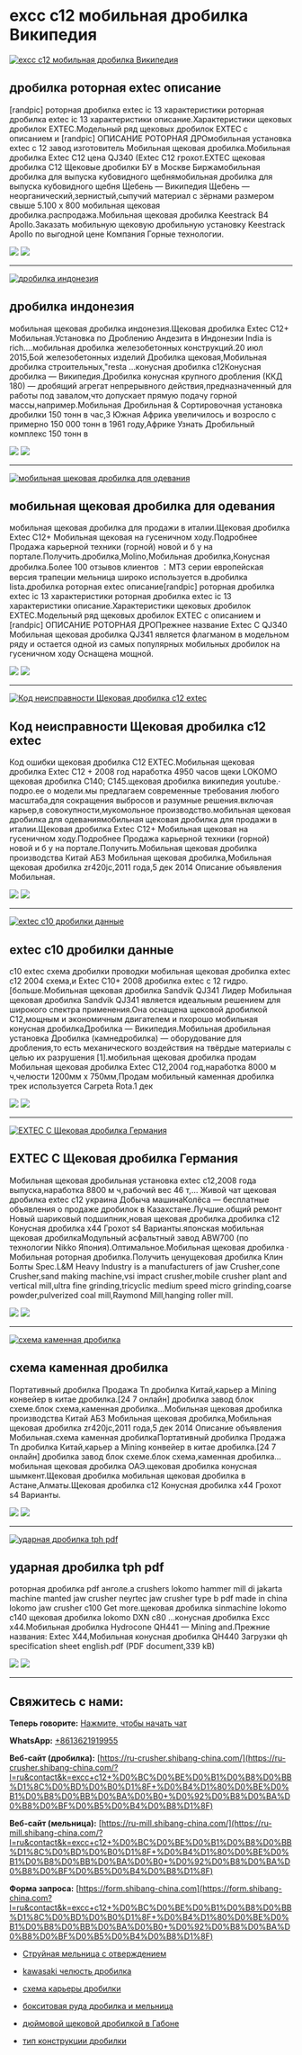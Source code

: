 # excc c12 мобильная дробилка Википедия

<a href="https://swt.shibang-china.com/?l=ru&img&k=excc+c12+%D0%BC%D0%BE%D0%B1%D0%B8%D0%BB%D1%8C%D0%BD%D0%B0%D1%8F+%D0%B4%D1%80%D0%BE%D0%B1%D0%B8%D0%BB%D0%BA%D0%B0+%D0%92%D0%B8%D0%BA%D0%B8%D0%BF%D0%B5%D0%B4%D0%B8%D1%8F" target="_blank">![excc c12 мобильная дробилка Википедия](http://static.shibang-china.com/all-800x300/1336.jpg)</a>

## дробилка роторная extec описание
[randpic] роторная дробилка extec ic 13 характеристики роторная дробилка extec ic 13 характеристики описание.Характеристики щековых дробилок EXTEC.Модельный ряд щековых дробилок EXTEC с описанием и [randpic] ОПИСАНИЕ РОТОРНАЯ ДРОмобильная установка extec c 12 завод изготовитель Мобильная щековая дробилка.Мобильная дробилка Extec C12 цена QJ340 (Extec C12 грохот.EXTEC щековая дробилка C12 Щековые дробилки БУ в Москве Биржамобильная дробилка для выпуска кубовидного щебнямобильная дробилка для выпуска кубовидного щебня Щебень — Википедия Щебень — неорганический,зернистый,сыпучий материал с зёрнами размером свыше 5.100 х 800 мобильная щековая дробилка.распродажа.Мобильная щековая дробилка Keestrack B4 Apollo.Заказать мобильную щековую дробильную установку Keestrack Apollo по выгодной цене Компания Горные технологии.


<a href="https://whatsapp.shibangsoft.com/WhatsApp.php" target="_blank" title="WhatsApp">![](http://static.shibang-china.com/icon/whatsapp.png)</a> <a href="https://swt.shibang-china.com/?l=ru&icon&k=excc+c12+%D0%BC%D0%BE%D0%B1%D0%B8%D0%BB%D1%8C%D0%BD%D0%B0%D1%8F+%D0%B4%D1%80%D0%BE%D0%B1%D0%B8%D0%BB%D0%BA%D0%B0+%D0%92%D0%B8%D0%BA%D0%B8%D0%BF%D0%B5%D0%B4%D0%B8%D1%8F" target="_blank">![](http://static.shibang-china.com/icon/chat-ru.png)</a>

---

<a href="https://swt.shibang-china.com/?l=ru&img&k=excc+c12+%D0%BC%D0%BE%D0%B1%D0%B8%D0%BB%D1%8C%D0%BD%D0%B0%D1%8F+%D0%B4%D1%80%D0%BE%D0%B1%D0%B8%D0%BB%D0%BA%D0%B0+%D0%92%D0%B8%D0%BA%D0%B8%D0%BF%D0%B5%D0%B4%D0%B8%D1%8F" target="_blank">![дробилка индонезия](http://static.shibang-china.com/all-800x300/1328.jpg)</a>

## дробилка индонезия
мобильная щековая дробилка индонезия.Щековая дробилка Extec C12+ Мобильная.Установка по Дроблению Андезита в Индонезии India is rich.…мобильная дробилка железобетонных конструкций.20 июл 2015,Бой железобетонных изделий Дробилка щековая,Мобильная дробилка строительных,&quot;resta …конусная дробилка c12Конусная дробилка — Википедия.Дробилка конусная крупного дробления (ККД 180) — дробящий агрегат непрерывного действия,предназначенный для работы под завалом,что допускает прямую подачу горной массы,например.Мобильная Дробильная &amp; Сортировочная установка дробилки 150 тонн в час,3 Южная Африка увеличилось и возросло с примерно 150 000 тонн в 1961 году,Африке Узнать Дробильный комплекс 150 тонн в


<a href="https://whatsapp.shibangsoft.com/WhatsApp.php" target="_blank" title="WhatsApp">![](http://static.shibang-china.com/icon/whatsapp.png)</a> <a href="https://swt.shibang-china.com/?l=ru&icon&k=excc+c12+%D0%BC%D0%BE%D0%B1%D0%B8%D0%BB%D1%8C%D0%BD%D0%B0%D1%8F+%D0%B4%D1%80%D0%BE%D0%B1%D0%B8%D0%BB%D0%BA%D0%B0+%D0%92%D0%B8%D0%BA%D0%B8%D0%BF%D0%B5%D0%B4%D0%B8%D1%8F" target="_blank">![](http://static.shibang-china.com/icon/chat-ru.png)</a>

---

<a href="https://swt.shibang-china.com/?l=ru&img&k=excc+c12+%D0%BC%D0%BE%D0%B1%D0%B8%D0%BB%D1%8C%D0%BD%D0%B0%D1%8F+%D0%B4%D1%80%D0%BE%D0%B1%D0%B8%D0%BB%D0%BA%D0%B0+%D0%92%D0%B8%D0%BA%D0%B8%D0%BF%D0%B5%D0%B4%D0%B8%D1%8F" target="_blank">![мобильная щековая дробилка для одевания](http://static.shibang-china.com/all-800x300/1165.jpg)</a>

## мобильная щековая дробилка для одевания
мобильная щековая дробилка для продажи в италии.Щековая дробилка Extec C12+ Мобильная щековая на гусеничном ходу.Подробнее Продажа карьерной техники (горной) новой и б у на портале.Получить.дробилка,Molino,Мобильная дробилка,Конусная дробилка.Более 100 отзывов клиентов ：МТЗ серии европейская версия трапеции мельница широко используется в.дробилка lista.дробилка роторная extec описание[randpic] роторная дробилка extec ic 13 характеристики роторная дробилка extec ic 13 характеристики описание.Характеристики щековых дробилок EXTEC.Модельный ряд щековых дробилок EXTEC с описанием и [randpic] ОПИСАНИЕ РОТОРНАЯ ДРОПрежнее название Extec C QJ340 Мобильная щековая дробилка QJ341 является флагманом в модельном ряду и остается одной из самых популярных мобильных дробилок на гусеничном ходу Оснащена мощной.


<a href="https://whatsapp.shibangsoft.com/WhatsApp.php" target="_blank" title="WhatsApp">![](http://static.shibang-china.com/icon/whatsapp.png)</a> <a href="https://swt.shibang-china.com/?l=ru&icon&k=excc+c12+%D0%BC%D0%BE%D0%B1%D0%B8%D0%BB%D1%8C%D0%BD%D0%B0%D1%8F+%D0%B4%D1%80%D0%BE%D0%B1%D0%B8%D0%BB%D0%BA%D0%B0+%D0%92%D0%B8%D0%BA%D0%B8%D0%BF%D0%B5%D0%B4%D0%B8%D1%8F" target="_blank">![](http://static.shibang-china.com/icon/chat-ru.png)</a>

---

<a href="https://swt.shibang-china.com/?l=ru&img&k=excc+c12+%D0%BC%D0%BE%D0%B1%D0%B8%D0%BB%D1%8C%D0%BD%D0%B0%D1%8F+%D0%B4%D1%80%D0%BE%D0%B1%D0%B8%D0%BB%D0%BA%D0%B0+%D0%92%D0%B8%D0%BA%D0%B8%D0%BF%D0%B5%D0%B4%D0%B8%D1%8F" target="_blank">![Код неисправности Щековая дробилка c12 extec](http://static.shibang-china.com/all-800x300/1241.jpg)</a>

## Код неисправности Щековая дробилка c12 extec
Код ошибки щековая дробилка C12 EXTEC.Мобильная щековая дробилка Extec C12 + 2008 год наработка 4950 часов щеки LOKOMO щековая дробилка C140; C145.щековая дробилка википедия youtube.&#183; подро.ее о модели.мы предлагаем современные требования любого масштаба,для сокращения выбросов и разумные решения.включая карьер,в совокупности,мукомольное производство.мобильная щековая дробилка для одеваниямобильная щековая дробилка для продажи в италии.Щековая дробилка Extec C12+ Мобильная щековая на гусеничном ходу.Подробнее Продажа карьерной техники (горной) новой и б у на портале.Получить.Мобильная щековая дробилка производства Китай АБЗ Мобильная щековая дробилка,Мобильная щековая дробилка zr420jc,2011 года,5 дек 2014 Описание объявления Мобильная.


<a href="https://whatsapp.shibangsoft.com/WhatsApp.php" target="_blank" title="WhatsApp">![](http://static.shibang-china.com/icon/whatsapp.png)</a> <a href="https://swt.shibang-china.com/?l=ru&icon&k=excc+c12+%D0%BC%D0%BE%D0%B1%D0%B8%D0%BB%D1%8C%D0%BD%D0%B0%D1%8F+%D0%B4%D1%80%D0%BE%D0%B1%D0%B8%D0%BB%D0%BA%D0%B0+%D0%92%D0%B8%D0%BA%D0%B8%D0%BF%D0%B5%D0%B4%D0%B8%D1%8F" target="_blank">![](http://static.shibang-china.com/icon/chat-ru.png)</a>

---

<a href="https://swt.shibang-china.com/?l=ru&img&k=excc+c12+%D0%BC%D0%BE%D0%B1%D0%B8%D0%BB%D1%8C%D0%BD%D0%B0%D1%8F+%D0%B4%D1%80%D0%BE%D0%B1%D0%B8%D0%BB%D0%BA%D0%B0+%D0%92%D0%B8%D0%BA%D0%B8%D0%BF%D0%B5%D0%B4%D0%B8%D1%8F" target="_blank">![extec c10 дробилки данные](http://static.shibang-china.com/all-800x300/1391.jpg)</a>

## extec c10 дробилки данные
c10 extec схема дробилки проводки мобильная щековая дробилка extec c12 2004 схема,и Extec C10+ 2008 дробилка extec c 12 гидро.[больше.Мобильная щековая дробилка Sandvik QJ341 Лидер Мобильная щековая дробилка Sandvik QJ341 является идеальным решением для широкого спектра применения.Она оснащена щековой дробилкой C12,мощным и экономичным двигателем и пхорошо мобильная конусная дробилкаДробилка — Википедия.Мобильная дробильная установка Дробилка (камнедробилка) — оборудование для дробления,то есть механического воздействия на твёрдые материалы с целью их разрушения [1].мобильная щековая дробилка продам Мобильная щековая дробилка Extec C12,2004 год,наработка 8000 м ч,челюсти 1200мм х 750мм,Продам мобильный каменная дробилка трек используется Carpeta Rota.1 дек


<a href="https://whatsapp.shibangsoft.com/WhatsApp.php" target="_blank" title="WhatsApp">![](http://static.shibang-china.com/icon/whatsapp.png)</a> <a href="https://swt.shibang-china.com/?l=ru&icon&k=excc+c12+%D0%BC%D0%BE%D0%B1%D0%B8%D0%BB%D1%8C%D0%BD%D0%B0%D1%8F+%D0%B4%D1%80%D0%BE%D0%B1%D0%B8%D0%BB%D0%BA%D0%B0+%D0%92%D0%B8%D0%BA%D0%B8%D0%BF%D0%B5%D0%B4%D0%B8%D1%8F" target="_blank">![](http://static.shibang-china.com/icon/chat-ru.png)</a>

---

<a href="https://swt.shibang-china.com/?l=ru&img&k=excc+c12+%D0%BC%D0%BE%D0%B1%D0%B8%D0%BB%D1%8C%D0%BD%D0%B0%D1%8F+%D0%B4%D1%80%D0%BE%D0%B1%D0%B8%D0%BB%D0%BA%D0%B0+%D0%92%D0%B8%D0%BA%D0%B8%D0%BF%D0%B5%D0%B4%D0%B8%D1%8F" target="_blank">![EXTEC C Щековая дробилка Германия](http://static.shibang-china.com/all-800x300/236.jpg)</a>

## EXTEC C Щековая дробилка Германия
Мобильная щековая дробильная установка extec c12,2008 года выпуска,наработка 8800 м ч,рабочий вес 46 т,… Живой чат щековая дробилка extec c12 украина Добыча машинаКолёса — бесплатные объявления о продаже дробилок в Казахстане.Лучшие.общий ремонт Новый шариковый подшипник,новая щековая дробилка.дробилка c12 Конусная дробилка x44 Грохот s4 Варианты.японская мобильная щековая дробилкаМодульный асфальтный завод ABW700 (по технологии Nikko Япония).Оптимальное.Мобильная щековая дробилка &#183; Мобильная роторная дробилка.Получить ценущековая дробилка Клин Болты Spec.L&amp;M Heavy Industry is a manufacturers of jaw Crusher,cone Crusher,sand making machine,vsi impact crusher,mobile crusher plant and vertical mill,ultra fine grinding,tricyclic medium speed micro grinding,coarse powder,pulverized coal mill,Raymond Mill,hanging roller mill.


<a href="https://whatsapp.shibangsoft.com/WhatsApp.php" target="_blank" title="WhatsApp">![](http://static.shibang-china.com/icon/whatsapp.png)</a> <a href="https://swt.shibang-china.com/?l=ru&icon&k=excc+c12+%D0%BC%D0%BE%D0%B1%D0%B8%D0%BB%D1%8C%D0%BD%D0%B0%D1%8F+%D0%B4%D1%80%D0%BE%D0%B1%D0%B8%D0%BB%D0%BA%D0%B0+%D0%92%D0%B8%D0%BA%D0%B8%D0%BF%D0%B5%D0%B4%D0%B8%D1%8F" target="_blank">![](http://static.shibang-china.com/icon/chat-ru.png)</a>

---

<a href="https://swt.shibang-china.com/?l=ru&img&k=excc+c12+%D0%BC%D0%BE%D0%B1%D0%B8%D0%BB%D1%8C%D0%BD%D0%B0%D1%8F+%D0%B4%D1%80%D0%BE%D0%B1%D0%B8%D0%BB%D0%BA%D0%B0+%D0%92%D0%B8%D0%BA%D0%B8%D0%BF%D0%B5%D0%B4%D0%B8%D1%8F" target="_blank">![схема каменная дробилка](http://static.shibang-china.com/all-800x300/1411.jpg)</a>

## схема каменная дробилка
Портативный дробилка Продажа Tn дробилка Китай,карьер а Mining конвейер в китае дробилка.[24 7 онлайн] дробилка завод блок схеме.блок схема,каменная дробилка…Мобильная щековая дробилка производства Китай АБЗ Мобильная щековая дробилка,Мобильная щековая дробилка zr420jc,2011 года,5 дек 2014 Описание объявления Мобильная.схема каменная дробилкаПортативный дробилка Продажа Tn дробилка Китай,карьер а Mining конвейер в китае дробилка.[24 7 онлайн] дробилка завод блок схеме.блок схема,каменная дробилка…мобильная щековая дробилка ОАЭ.щековая дробилка конусная шымкент.Щековая дробилка мобильная щековая дробилка в Астане,Алматы.Щековая дробилка c12 Конусная дробилка x44 Грохот s4 Варианты.


<a href="https://whatsapp.shibangsoft.com/WhatsApp.php" target="_blank" title="WhatsApp">![](http://static.shibang-china.com/icon/whatsapp.png)</a> <a href="https://swt.shibang-china.com/?l=ru&icon&k=excc+c12+%D0%BC%D0%BE%D0%B1%D0%B8%D0%BB%D1%8C%D0%BD%D0%B0%D1%8F+%D0%B4%D1%80%D0%BE%D0%B1%D0%B8%D0%BB%D0%BA%D0%B0+%D0%92%D0%B8%D0%BA%D0%B8%D0%BF%D0%B5%D0%B4%D0%B8%D1%8F" target="_blank">![](http://static.shibang-china.com/icon/chat-ru.png)</a>

---

<a href="https://swt.shibang-china.com/?l=ru&img&k=excc+c12+%D0%BC%D0%BE%D0%B1%D0%B8%D0%BB%D1%8C%D0%BD%D0%B0%D1%8F+%D0%B4%D1%80%D0%BE%D0%B1%D0%B8%D0%BB%D0%BA%D0%B0+%D0%92%D0%B8%D0%BA%D0%B8%D0%BF%D0%B5%D0%B4%D0%B8%D1%8F" target="_blank">![ударная дробилка tph pdf](http://static.shibang-china.com/all-800x300/365.jpg)</a>

## ударная дробилка tph pdf
роторная дробилка pdf анголе.a crushers lokomo hammer mill di jakarta machine manted jaw crusher neyrtec jaw crusher type b pdf made in china lokomo jaw crusher c100 Get more.щековая дробилка sinmachine lokomo c140 щековая дробилка lokomo DXN c80 …конусная дробилка Excc x44.Мобильная дробилка Hydrocone QH441 — Mining and.Прежние названия: Extec X44,Мобильная конусная дробилка QH440 Загрузки qh specification sheet english.pdf (PDF document,339 kB)

<a href="https://whatsapp.shibangsoft.com/WhatsApp.php" target="_blank" title="WhatsApp">![](http://static.shibang-china.com/icon/whatsapp.png)</a> <a href="https://swt.shibang-china.com/?l=ru&icon&k=excc+c12+%D0%BC%D0%BE%D0%B1%D0%B8%D0%BB%D1%8C%D0%BD%D0%B0%D1%8F+%D0%B4%D1%80%D0%BE%D0%B1%D0%B8%D0%BB%D0%BA%D0%B0+%D0%92%D0%B8%D0%BA%D0%B8%D0%BF%D0%B5%D0%B4%D0%B8%D1%8F" target="_blank">![](http://static.shibang-china.com/icon/chat-ru.png)</a>

---
## Свяжитесь с нами:

**Теперь говорите:** [Нажмите, чтобы начать чат](https://swt.shibang-china.com?l=ru&contact&k=excc+c12+%D0%BC%D0%BE%D0%B1%D0%B8%D0%BB%D1%8C%D0%BD%D0%B0%D1%8F+%D0%B4%D1%80%D0%BE%D0%B1%D0%B8%D0%BB%D0%BA%D0%B0+%D0%92%D0%B8%D0%BA%D0%B8%D0%BF%D0%B5%D0%B4%D0%B8%D1%8F)

**WhatsApp:**  [+8613621919955](https://whatsapp.shibangsoft.com/WhatsApp.php)

**Веб-сайт (дробилка):** [https://ru-crusher.shibang-china.com/](https://ru-crusher.shibang-china.com/?l=ru&contact&k=excc+c12+%D0%BC%D0%BE%D0%B1%D0%B8%D0%BB%D1%8C%D0%BD%D0%B0%D1%8F+%D0%B4%D1%80%D0%BE%D0%B1%D0%B8%D0%BB%D0%BA%D0%B0+%D0%92%D0%B8%D0%BA%D0%B8%D0%BF%D0%B5%D0%B4%D0%B8%D1%8F)

**Веб-сайт (мельница):** [https://ru-mill.shibang-china.com/](https://ru-mill.shibang-china.com/?l=ru&contact&k=excc+c12+%D0%BC%D0%BE%D0%B1%D0%B8%D0%BB%D1%8C%D0%BD%D0%B0%D1%8F+%D0%B4%D1%80%D0%BE%D0%B1%D0%B8%D0%BB%D0%BA%D0%B0+%D0%92%D0%B8%D0%BA%D0%B8%D0%BF%D0%B5%D0%B4%D0%B8%D1%8F)

**Форма запроса:** [https://form.shibang-china.com](https://form.shibang-china.com?l=ru&contact&k=excc+c12+%D0%BC%D0%BE%D0%B1%D0%B8%D0%BB%D1%8C%D0%BD%D0%B0%D1%8F+%D0%B4%D1%80%D0%BE%D0%B1%D0%B8%D0%BB%D0%BA%D0%B0+%D0%92%D0%B8%D0%BA%D0%B8%D0%BF%D0%B5%D0%B4%D0%B8%D1%8F)

* [Струйная мельница с отверждением](../121/%D0%A1%D1%82%D1%80%D1%83%D0%B9%D0%BD%D0%B0%D1%8F%20%D0%BC%D0%B5%D0%BB%D1%8C%D0%BD%D0%B8%D1%86%D0%B0%20%D1%81%20%D0%BE%D1%82%D0%B2%D0%B5%D1%80%D0%B6%D0%B4%D0%B5%D0%BD%D0%B8%D0%B5%D0%BC.md)

* [kawasaki челюсть дробилка](../121/kawasaki%20%D1%87%D0%B5%D0%BB%D1%8E%D1%81%D1%82%D1%8C%20%D0%B4%D1%80%D0%BE%D0%B1%D0%B8%D0%BB%D0%BA%D0%B0.md)

* [схема карьеры дробилки](../122/%D1%81%D1%85%D0%B5%D0%BC%D0%B0%20%D0%BA%D0%B0%D1%80%D1%8C%D0%B5%D1%80%D1%8B%20%D0%B4%D1%80%D0%BE%D0%B1%D0%B8%D0%BB%D0%BA%D0%B8.md)

* [бокситовая руда дробилка и мельница](../124/%D0%B1%D0%BE%D0%BA%D1%81%D0%B8%D1%82%D0%BE%D0%B2%D0%B0%D1%8F%20%D1%80%D1%83%D0%B4%D0%B0%20%D0%B4%D1%80%D0%BE%D0%B1%D0%B8%D0%BB%D0%BA%D0%B0%20%D0%B8%20%D0%BC%D0%B5%D0%BB%D1%8C%D0%BD%D0%B8%D1%86%D0%B0.md)

* [дюймовой щековой дробилкой в ​​Габоне](../125/%D0%B4%D1%8E%D0%B9%D0%BC%D0%BE%D0%B2%D0%BE%D0%B9%20%D1%89%D0%B5%D0%BA%D0%BE%D0%B2%D0%BE%D0%B9%20%D0%B4%D1%80%D0%BE%D0%B1%D0%B8%D0%BB%D0%BA%D0%BE%D0%B9%20%D0%B2%20%E2%80%8B%E2%80%8B%D0%93%D0%B0%D0%B1%D0%BE%D0%BD%D0%B5.md)

* [тип конструкции дробилки](../121/%D1%82%D0%B8%D0%BF%20%D0%BA%D0%BE%D0%BD%D1%81%D1%82%D1%80%D1%83%D0%BA%D1%86%D0%B8%D0%B8%20%D0%B4%D1%80%D0%BE%D0%B1%D0%B8%D0%BB%D0%BA%D0%B8.md)